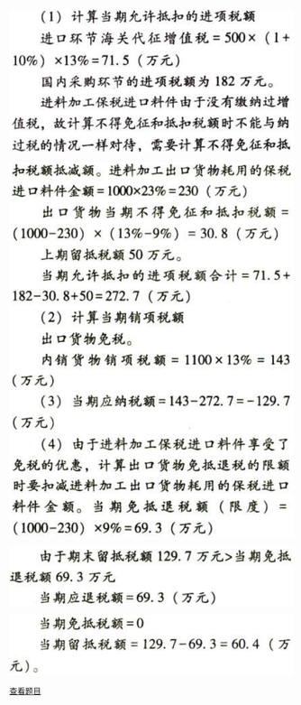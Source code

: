 ![](896c05f2bc0f1d46245c038fabb9d21e.png)

![](2c1c7e74f23dafb856df18c6eb51d0e6.png)

![](95c73e7d8fb89ff384cbedaf00ba5f79.png)

![](549528e07b1f22d1ae895ab57d63c25b.png)

[查看题目](../C02.增值税.本章真题.md#60-题目)

